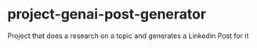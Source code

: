 # project-genai-post-generator
Project that does a research on a topic and generates a Linkedin Post for it
